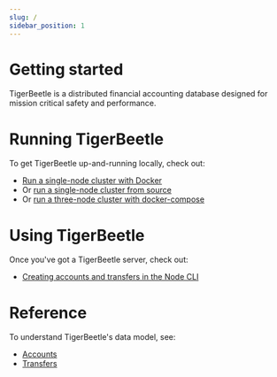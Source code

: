 ```yaml
---
slug: /
sidebar_position: 1
---
```


# Getting started

TigerBeetle is a distributed financial accounting database designed
for mission critical safety and performance.

# Running TigerBeetle

To get TigerBeetle up-and-running locally, check out:

* [Run a single-node cluster with Docker](./setup/with-docker)
* Or [run a single-node cluster from source](./setup/from-source)
* Or [run a three-node cluster with docker-compose](./setup/with-docker-compose)

# Using TigerBeetle

Once you've got a TigerBeetle server, check out:

* [Creating accounts and transfers in the Node CLI](./usage/node-cli.md)

# Reference

To understand TigerBeetle's data model, see:

* [Accounts](./reference/accounts)
* [Transfers](./reference/transfers)
